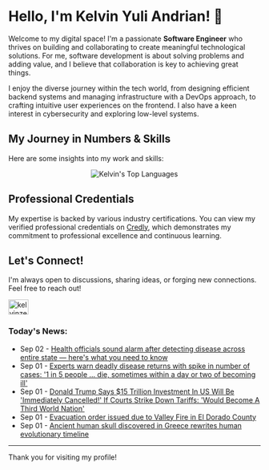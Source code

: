# Hello, I'm Kelvin Yuli Andrian! 👋

Welcome to my digital space! I'm a passionate **Software Engineer** who thrives on building and collaborating to create meaningful technological solutions. For me, software development is about solving problems and adding value, and I believe that collaboration is key to achieving great things.

I enjoy the diverse journey within the tech world, from designing efficient backend systems and managing infrastructure with a DevOps approach, to crafting intuitive user experiences on the frontend. I also have a keen interest in cybersecurity and exploring low-level systems.

## My Journey in Numbers & Skills

Here are some insights into my work and skills:

<p align="center">
  <img src="https://github-readme-stats.vercel.app/api/top-langs/?username=kelvinzer0&layout=compact&theme=radical" alt="Kelvin's Top Languages" />
</p>

## Professional Credentials

My expertise is backed by various industry certifications. You can view my verified professional credentials on [Credly](https://www.credly.com/users/kelvin-yuli-andrian/badges), which demonstrates my commitment to professional excellence and continuous learning.

## Let's Connect!

I'm always open to discussions, sharing ideas, or forging new connections. Feel free to reach out!

<p align="left">
    <a href="https://linkedin.com/in/kelvinzero" target="blank"><img align="center" src="https://cdn.jsdelivr.net/npm/simple-icons@3.0.1/icons/linkedin.svg" alt="kelvinzero" height="30" width="40" /></a>
</p>

### Today's News:

<!-- feed start -->
- Sep 02 - [Health officials sound alarm after detecting disease across entire state — here's what you need to know](https://www.yahoo.com/news/articles/health-officials-sound-alarm-detecting-030000122.html)
- Sep 01 - [Experts warn deadly disease returns with spike in number of cases: '1 in 5 people … die, sometimes within a day or two of becoming ill'](https://www.yahoo.com/news/articles/experts-warn-deadly-disease-returns-235000471.html)
- Sep 01 - [Donald Trump Says $15 Trillion Investment In US Will Be 'Immediately Cancelled!' If Courts Strike Down Tariffs: 'Would Become A Third World Nation'](https://finance.yahoo.com/news/donald-trump-says-15-trillion-233212173.html)
- Sep 01 - [Evacuation order issued due to Valley Fire in El Dorado County](https://www.yahoo.com/news/articles/evacuation-order-issued-due-valley-215428262.html)
- Sep 01 - [Ancient human skull discovered in Greece rewrites human evolutionary timeline](https://www.yahoo.com/news/articles/ancient-human-skull-discovered-greece-214731327.html)
<!-- feed end -->

---

Thank you for visiting my profile!
